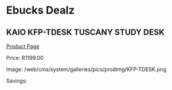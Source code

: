 
# Ebucks Dealz
## KAIO KFP-TDESK TUSCANY STUDY DESK
[Product Page](https://www.ebucks.com/web/shop/productSelected.do?prodId=1234778774&catId=1130195724)

Price: R1199.00

Image: /web/cms/system/galleries/pics/prodimg/KFP-TDESK.png

Savings: 


	